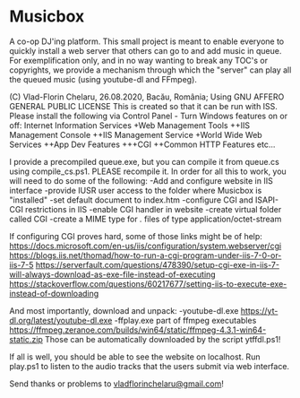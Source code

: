 # Musicbox
A co-op DJ'ing platform.
This small project is meant to enable everyone to quickly install a web server that others can go to and add music in queue. For exemplification only, and in no way wanting to break any TOC's or copyrights, we provide a mechanism through which the "server" can play all the queued music (using youtube-dl and FFmpeg).

(C) Vlad-Florin Chelaru, 26.08.2020, Bacău, România; Using GNU AFFERO GENERAL PUBLIC LICENSE
This is created so that it can be run with ISS. Please install the following via Control Panel - Turn Windows features on or off:
Internet Information Services
+Web Management Tools
++IIS Management Console
++IIS Management Service
+World Wide Web Services
++App Dev Features
+++CGI
++Common HTTP Features
etc...

I provide a precompiled queue.exe, but you can compile it from queue.cs using compile_cs.ps1. PLEASE recompile it.
In order for all this to work, you will need to do some of the following:
-Add and configure website in IIS interface
-provide IUSR user access to the folder where Musicbox is "installed"
-set default document to index.htm
-configure CGI and ISAPI-CGI restrictions in IIS
-enable CGI handler in website
-create virtual folder called CGI
-create a MIME type for *.* files of type application/octet-stream

If configuring CGI proves hard, some of those links might be of help:
https://docs.microsoft.com/en-us/iis/configuration/system.webserver/cgi
https://blogs.iis.net/thomad/how-to-run-a-cgi-program-under-iis-7-0-or-iis-7-5
https://serverfault.com/questions/478390/setup-cgi-exe-in-iis-7-will-always-download-as-exe-file-instead-of-executing
https://stackoverflow.com/questions/60217677/setting-iis-to-execute-exe-instead-of-downloading

And most importantly, download and unpack:
-youtube-dl.exe https://yt-dl.org/latest/youtube-dl.exe
-ffplay.exe part of ffmpeg executables https://ffmpeg.zeranoe.com/builds/win64/static/ffmpeg-4.3.1-win64-static.zip
Those can be automatically downloaded by the script ytffdl.ps1!

If all is well, you should be able to see the website on localhost. Run play.ps1 to listen to the audio tracks that the users submit via web interface.

Send thanks or problems to vladflorinchelaru@gmail.com!
